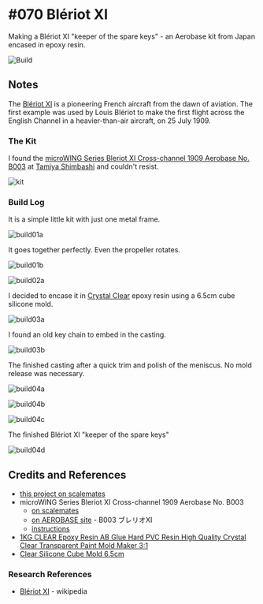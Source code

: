 # #070  Blériot XI

Making a Blériot XI "keeper of the spare keys" - an Aerobase kit from Japan encased in epoxy resin.

![Build](./assets/BleriotXI_build.jpg?raw=true)

## Notes

The [Blériot XI](https://en.wikipedia.org/wiki/Bl%C3%A9riot_XI) is a pioneering French aircraft from the dawn of aviation. The first example was used by Louis Blériot to make the first flight across the English Channel in a heavier-than-air aircraft, on 25 July 1909.

### The Kit

I found the
[microWING Series Bleriot XI Cross-channel 1909 Aerobase No. B003](https://www.scalemates.com/kits/aerobase-b003-bleriot-xi-cross-channel-1909--1447018)
at [Tamiya Shimbashi](https://goo.gl/maps/uA2sDDVxVi7iadrZA) and couldn't resist.

![kit](./assets/kit.jpg?raw=true)

### Build Log

It is a simple little kit with just one metal frame.

![build01a](./assets/build01a.jpg?raw=true)

It goes together perfectly. Even the propeller rotates.

![build01b](./assets/build01b.jpg?raw=true)

![build02a](./assets/build02a.jpg?raw=true)

I decided to encase it in
[Crystal Clear](https://shopee.sg/SG-READY-STOCK-1KG-CLEAR-Epoxy-Resin-AB-Glue-Hard-PVC-Resin-High-Quality-Crystal-Clear-Transparent-Paint-Mold-Maker-3-1-i.193616971.5442543063)
epoxy resin using a 6.5cm cube silicone mold.

![build03a](./assets/build03a.jpg?raw=true)

I found an old key chain to embed in the casting.

![build03b](./assets/build03b.jpg?raw=true)

The finished casting after a quick trim and polish of the meniscus. No mold release was necessary.

![build04a](./assets/build04a.jpg?raw=true)

![build04b](./assets/build04b.jpg?raw=true)

![build04c](./assets/build04c.jpg?raw=true)

The finished Blériot XI "keeper of the spare keys"

![build04d](./assets/build04d.jpg?raw=true)

## Credits and References

* [this project on scalemates](https://www.scalemates.com/profiles/mate.php?id=74137&p=projects&project=136978)
* microWING Series Bleriot XI Cross-channel 1909 Aerobase No. B003
    * [on scalemates](https://www.scalemates.com/kits/aerobase-b003-bleriot-xi-cross-channel-1909--1447018)
    * [on AEROBASE site](https://www.aerobase.shop/product/81) - B003 ブレリオXI
    * [instructions](./assets/B003-instructions.pdf)
* [1KG CLEAR Epoxy Resin AB Glue Hard PVC Resin High Quality Crystal Clear Transparent Paint Mold Maker 3:1](https://shopee.sg/SG-READY-STOCK-1KG-CLEAR-Epoxy-Resin-AB-Glue-Hard-PVC-Resin-High-Quality-Crystal-Clear-Transparent-Paint-Mold-Maker-3-1-i.193616971.5442543063)
* [Clear Silicone Cube Mold 6.5cm](https://www.aliexpress.com/item/1005004674628615.html)

### Research References

* [Blériot XI](https://en.wikipedia.org/wiki/Bl%C3%A9riot_XI) - wikipedia
